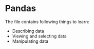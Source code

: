 # Pandas
The file contains following things to learn:
* Describing data
* Viewing and selecting data
* Manipulating data
